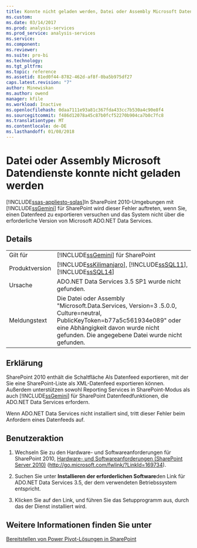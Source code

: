 ```yaml
---
title: Konnte nicht geladen werden, Datei oder Assembly Microsoft Datendienste | Microsoft Docs
ms.custom: 
ms.date: 03/14/2017
ms.prod: analysis-services
ms.prod_service: analysis-services
ms.service: 
ms.component: 
ms.reviewer: 
ms.suite: pro-bi
ms.technology: 
ms.tgt_pltfrm: 
ms.topic: reference
ms.assetid: 81ed0f44-8782-462d-af8f-0ba5b975df27
caps.latest.revision: "7"
author: Minewiskan
ms.author: owend
manager: kfile
ms.workload: Inactive
ms.openlocfilehash: 0daa7111e93a81c367fda433cc7b530a4c90e8f4
ms.sourcegitcommit: f486d12078a45c87b0fcf52270b904ca7b0c7fc8
ms.translationtype: MT
ms.contentlocale: de-DE
ms.lasthandoff: 01/08/2018
---
```

# <a name="could-not-load-file-or-assembly-microsoft-data-services"></a>Datei oder Assembly Microsoft Datendienste konnte nicht geladen werden
[!INCLUDE[ssas-appliesto-sqlas](../../includes/ssas-appliesto-sqlas.md)]In SharePoint 2010-Umgebungen mit [!INCLUDE[ssGemini](../../includes/ssgemini-md.md)] für SharePoint wird dieser Fehler auftreten, wenn Sie, einen Datenfeed zu exportieren versuchen und das System nicht über die erforderliche Version von Microsoft ADO.NET Data Services.  
  
## <a name="details"></a>Details  
  
|||  
|-|-|  
|Gilt für|[!INCLUDE[ssGemini](../../includes/ssgemini-md.md)] für SharePoint|  
|Produktversion|[!INCLUDE[ssKilimanjaro](../../includes/sskilimanjaro-md.md)], [!INCLUDE[ssSQL11](../../includes/sssql11-md.md)], [!INCLUDE[ssSQL14](../../includes/sssql14-md.md)]|  
|Ursache|ADO.NET Data Services 3.5 SP1 wurde nicht gefunden.|  
|Meldungstext|Die Datei oder Assembly "Microsoft.Data.Services, Version=3 .5.0.0, Culture=neutral, PublicKeyToken=b77a5c561934e089" oder eine Abhängigkeit davon wurde nicht gefunden. Die angegebene Datei wurde nicht gefunden.|  
  
## <a name="explanation"></a>Erklärung  
 SharePoint 2010 enthält die Schaltfläche Als Datenfeed exportieren, mit der Sie eine SharePoint-Liste als XML-Datenfeed exportieren können. Außerdem unterstützen sowohl Reporting Services in SharePoint-Modus als auch [!INCLUDE[ssGemini](../../includes/ssgemini-md.md)] für SharePoint Datenfeedfunktionen, die ADO.NET Data Services erfordern.  
  
 Wenn ADO.NET Data Services nicht installiert sind, tritt dieser Fehler beim Anfordern eines Datenfeeds auf.  
  
## <a name="user-action"></a>Benutzeraktion  
  
1.  Wechseln Sie zu den Hardware- und Softwareanforderungen für SharePoint 2010, [Hardware- und Softwareanforderungen (SharePoint Server 2010)](http://go.microsoft.com/fwlink/?LinkId=169734) (http://go.microsoft.com/fwlink/?LinkId=169734).  
  
2.  Suchen Sie unter **Installieren der erforderlichen Software**den Link für ADO.NET Data Services 3.5, der dem verwendeten Betriebssystem entspricht.  
  
3.  Klicken Sie auf den Link, und führen Sie das Setupprogramm aus, durch das der Dienst installiert wird.  
  
## <a name="see-also"></a>Weitere Informationen finden Sie unter  
 [Bereitstellen von Power Pivot-Lösungen in SharePoint](../../analysis-services/power-pivot-sharepoint/deploy-power-pivot-solutions-to-sharepoint.md)  
  
  
